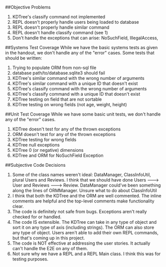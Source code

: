 ##Objective Problems
1. KDTree's classify command not implemented
2. REPL doesn't properly handle users being loaded to database
3. REPL doesn't properly handle similar command
4. REPL doesn't handle classify command (see 1)
5. Don't handle the exceptions that can arise: NoSuchField, IllegalAccess, 

##Systems Test Coverage
While we have the basic systems tests as given in the handout, we don't handle 
any of the "error" cases. Some tests that should be written:
1. Trying to populate ORM from non-sql file 
2. database path/to/database.sqlite3 <other word> should fail
3. KDTree's similar command with the wrong number of arguments
4. KDTree's similar command with a unique ID that doesn't exist
5. KDTree's classify command with the wrong number of arguments
6. KDTree's classify command with a unique ID that doesn't exist
7. KDTree testing on field that are not sortable 
8. KDTree testing on wrong fields (not age, weight, height)

##Unit Test Coverage
While we have some basic unit tests,  we don't handle
any of the "error" cases.
1. KDTree doesn't test for any of the thrown exceptions
2. ORM doesn't test for any of the thrown exceptions
3. KDTree testing for wrong fields 
4. KDTree null exceptions
5. KDTree 0 (or negative) dimensions
6. KDTree and ORM for NoSuchField Exception

##Subjective Code Decisions
1. Some of the class names weren't ideal: DataManager, ClassInfoUtil, plural Users and Reviews.
I think that we should have done Users ---> User and Reviews ---> Review. DataManager could've
been something along the lines of ORMManager. Unsure what to do about ClassInfoUtil
2. I think that both the KDTree and the ORM are well commented. The inline comments are helpful and the 
top-level comments make functionality clear. 
3. The code is definitely not safe from bugs. Exceptions aren't really checked for or handled.
4. The code IS extensible. The KDTree can take in any type of object and sort it on any type of axis (including strings).
The ORM can also store any type of object. Users aren't able to add their own REPL commands, but that's coming up in this project.
5. The code is NOT effective at addressing the user stories. It actually can't handle the E2E on any of them.
6. Not sure why we have a REPL and a REPL Main class. I think this was for testing purposes. 
